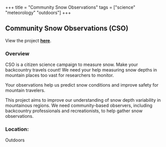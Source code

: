 +++
title = "Community Snow Observations"
tags = ["science" "meteorology" "outdoors"]
+++

## Community Snow Observations (CSO)

View the project [**here**](https://communitysnowobs.org/).

### Overview

CSO is a citizen science campaign to measure snow. Make your backcountry travels count! We need your help measuring snow depths in mountain places too vast for researchers to monitor.

Your observations help us predict snow conditions and improve safety for mountain travelers.

This project aims to improve our understanding of snow depth variability in mountainous regions. We need community-based observers, including backcountry professionals and recreationists, to help gather snow observations.

### Location:
Outdoors
